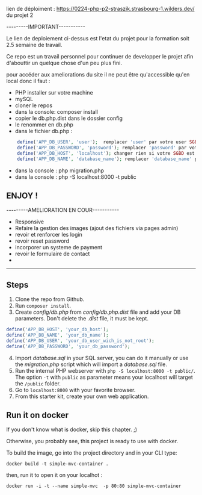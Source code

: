 lien de déploiment : https://0224-php-p2-straszik.strasbourg-1.wilders.dev/ du projet 2 

---------IMPORTANT-----------

Le lien de deploiement ci-dessus est l'etat du projet pour la formation soit 2.5 semaine de travail. 

Ce repo est un travail personnel pour continuer de developper le projet afin d'abouttir un quelque chose d'un peu plus fini. 

pour accéder aux ameliorations du site il ne peut être qu'accessible qu'en local donc il faut :

- PHP installer sur votre machine
- mySQL
- cloner le repos
- dans la console: composer install
- copier le  db.php.dist dans le dossier config
- le renommer en db.php
- dans le fichier db.php :
  
```php
    define('APP_DB_USER', 'user');  remplacer 'user' par votre user SGBD 
    define('APP_DB_PASSWORD', 'password'); remplacer 'password' par votre password SGBD
    define('APP_DB_HOST', 'localhost'); changer rien si votre SGBD est config en local 
    define('APP_DB_NAME', 'database_name'); remplacer 'database_name' par un nom de database que vous souhaitez
```

- dans la console : php migration.php
- dans la console : php -S localhost:8000 -t public

ENJOY ! 
----------------------------------------

---------AMELIORATION EN COUR-----------
- Responsive
- Refaire la gestion des images (ajout des fichiers via pages admin)
- revoir et renforcer les login
- revoir reset password
- incorporer un systeme de payment
- revoir le formulaire de contact
- 

----------------------------------------





## Steps

1. Clone the repo from Github.
2. Run `composer install`.
3. Create _config/db.php_ from _config/db.php.dist_ file and add your DB parameters. Don't delete the _.dist_ file, it must be kept.

```php
define('APP_DB_HOST', 'your_db_host');
define('APP_DB_NAME', 'your_db_name');
define('APP_DB_USER', 'your_db_user_wich_is_not_root');
define('APP_DB_PASSWORD', 'your_db_password');
```

4. Import _database.sql_ in your SQL server, you can do it manually or use the _migration.php_ script which will import a _database.sql_ file.
5. Run the internal PHP webserver with `php -S localhost:8000 -t public/`. The option `-t` with `public` as parameter means your localhost will target the `/public` folder.
6. Go to `localhost:8000` with your favorite browser.
7. From this starter kit, create your own web application.






## Run it on docker

If you don't know what is docker, skip this chapter. ;)

Otherwise, you probably see, this project is ready to use with docker.

To build the image, go into the project directory and in your CLI type:

```
docker build -t simple-mvc-container .
```

then, run it to open it on your localhot :

```
docker run -i -t --name simple-mvc  -p 80:80 simple-mvc-container
```
